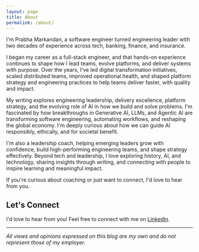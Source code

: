 ```yaml
---
layout: page
title: About
permalink: /about/
---
```


I'm Prabha Markandan, a software engineer turned engineering leader with two decades of experience across tech, banking, finance, and insurance.

I began my career as a full-stack engineer, and that hands-on experience continues to shape how I lead teams, evolve platforms, and deliver systems with purpose. Over the years, I've led digital transformation initiatives, scaled distributed teams, improved operational health, and shaped platform strategy and engineering practices to help teams deliver faster, with quality and impact.

My writing explores engineering leadership, delivery excellence, platform strategy, and the evolving role of AI in how we build and solve problems. I'm fascinated by how breakthroughs in Generative AI, LLMs, and Agentic AI are transforming software engineering, automating workflows, and reshaping the global economy. I'm deeply curious about how we can guide AI responsibly, ethically, and for societal benefit.

I'm also a leadership coach, helping emerging leaders grow with confidence, build high-performing engineering teams, and shape strategy effectively. Beyond tech and leadership, I love exploring history, AI, and technology, sharing insights through writing, and connecting with people to inspire learning and meaningful impact.

If you're curious about coaching or just want to connect, I'd love to hear from you.

## Let's Connect

I'd love to hear from you! Feel free to connect with me on [LinkedIn](https://www.linkedin.com/in/prabha-markandan-24816918/).

---

*All views and opinions expressed on this blog are my own and do not represent those of my employer.*